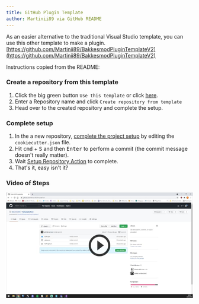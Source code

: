 ```yaml
---
title: GitHub Plugin Template
author: Martinii89 via GitHub README
---
```


As an easier alternative to the traditional Visual Studio template, you can use this other template to make a plugin. [https://github.com/Martinii89/BakkesmodPluginTemplateV2](https://github.com/Martinii89/BakkesmodPluginTemplateV2)

Instructions copied from the README:

### Create a repository from this template

1. Click the big green button `Use this template` or click <a href="../../generate">here</a>.
1. Enter a Repository name and click `Create repository from template`
1. Head over to the created repository and complete the setup.

### Complete setup

1. In the a new repository, <a href="../../edit/master/cookiecutter.json">complete the project setup</a> by editing the `cookiecutter.json` file. 
1. Hit <kbd>cmd</kbd> + <kbd>S</kbd> and then <kbd>Enter</kbd> to perform a commit (the commit message doesn't really matter).
1. Wait <a href="../../actions">Setup Repository Action</a> to complete.
1. That's it, easy isn't it?

### Video of Steps
[![github plugin template](/img/githubtemplatepreview.jpg)](https://media.discordapp.net/attachments/862068148328857703/881237960459182110/new_template.mp4 "github plugin template")